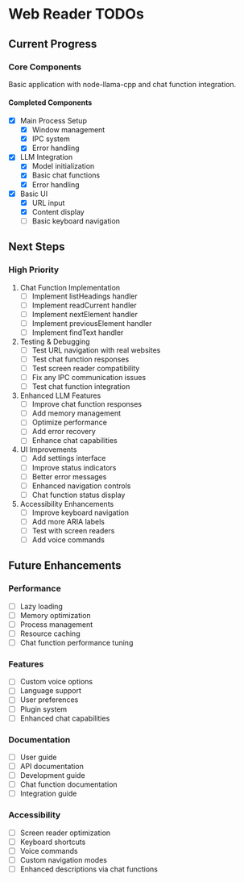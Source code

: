 # Web Reader TODOs

## Current Progress

### Core Components
Basic application with node-llama-cpp and chat function integration.

#### Completed Components
- [x] Main Process Setup
  - [x] Window management
  - [x] IPC system
  - [x] Error handling

- [x] LLM Integration
  - [x] Model initialization
  - [x] Basic chat functions
  - [x] Error handling

- [x] Basic UI
  - [x] URL input
  - [x] Content display
  - [ ] Basic keyboard navigation

## Next Steps

### High Priority
1. Chat Function Implementation
   - [ ] Implement listHeadings handler
   - [ ] Implement readCurrent handler
   - [ ] Implement nextElement handler
   - [ ] Implement previousElement handler
   - [ ] Implement findText handler

2. Testing & Debugging
   - [ ] Test URL navigation with real websites
   - [ ] Test chat function responses
   - [ ] Test screen reader compatibility
   - [ ] Fix any IPC communication issues
   - [ ] Test chat function integration

3. Enhanced LLM Features
   - [ ] Improve chat function responses
   - [ ] Add memory management
   - [ ] Optimize performance
   - [ ] Add error recovery
   - [ ] Enhance chat capabilities

4. UI Improvements
   - [ ] Add settings interface
   - [ ] Improve status indicators
   - [ ] Better error messages
   - [ ] Enhanced navigation controls
   - [ ] Chat function status display

5. Accessibility Enhancements
   - [ ] Improve keyboard navigation
   - [ ] Add more ARIA labels
   - [ ] Test with screen readers
   - [ ] Add voice commands

## Future Enhancements

### Performance
- [ ] Lazy loading
- [ ] Memory optimization
- [ ] Process management
- [ ] Resource caching
- [ ] Chat function performance tuning

### Features
- [ ] Custom voice options
- [ ] Language support
- [ ] User preferences
- [ ] Plugin system
- [ ] Enhanced chat capabilities

### Documentation
- [ ] User guide
- [ ] API documentation
- [ ] Development guide
- [ ] Chat function documentation
- [ ] Integration guide

### Accessibility
- [ ] Screen reader optimization
- [ ] Keyboard shortcuts
- [ ] Voice commands
- [ ] Custom navigation modes
- [ ] Enhanced descriptions via chat functions
